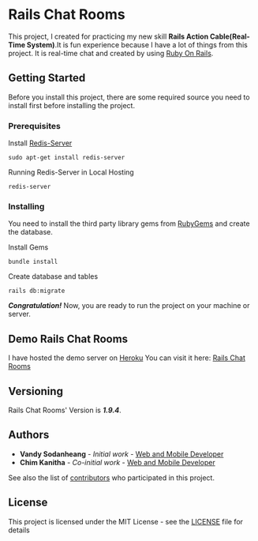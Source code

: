 # Rails Chat Rooms

This project, I created for practicing my new skill **Rails Action Cable(Real-Time System)**.It is fun experience because I have a lot of things from this project. It is real-time chat and created by using [Ruby On Rails](http://rubyonrails.org/).

## Getting Started

Before you install this project, there are some required source you need to install first before installing the project.

### Prerequisites

Install [Redis-Server](https://redis.io/)
```
sudo apt-get install redis-server
```

Running Redis-Server in Local Hosting
```
redis-server
```

### Installing

You need to install the third party library gems from [RubyGems](https://rubygems.org/) and create the database.

Install Gems

```
bundle install
```

Create database and tables

```
rails db:migrate
```

***Congratulation!*** Now, you are ready to run the project on your machine or server.

## Demo Rails Chat Rooms

I have hosted the demo server on [Heroku](https://www.heroku.com/)
You can visit it here: [Rails Chat Rooms](https://cs-chats.herokuapp.com/)

## Versioning

Rails Chat Rooms' Version is ***1.9.4***.

## Authors

* **Vandy Sodanheang** - *Initial work* - [Web and Mobile Developer](https://www.linkedin.com/in/vandy-sodanheang-368410113/)
* **Chim Kanitha** - *Co-initial work* - [Web and Mobile Developer](https://www.linkedin.com/in/kanitha-chim-a5b487b9/)

See also the list of [contributors](https://github.com/your/project/contributors) who participated in this project.

## License

This project is licensed under the MIT License - see the [LICENSE](LICENSE) file for details
